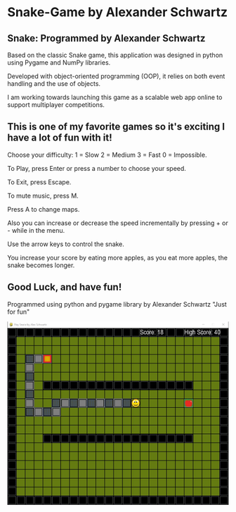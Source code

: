 # Snake-Game by Alexander Schwartz

Snake: Programmed by Alexander Schwartz
---------------------------------------------------


Based on the classic Snake game, this application was designed in python using Pygame and NumPy libraries.

Developed with object-oriented programming (OOP), it relies on both event handling and the use of objects.

I am working towards launching this game as a scalable web app online to support multiplayer competitions.

This is one of my favorite games so it's exciting I have a lot of fun with it!
---------------------------------------------------


Choose your difficulty:
1 = Slow   2 = Medium   3 = Fast   0 = Impossible.

To Play, press Enter or press a number to choose your speed.

To Exit, press Escape.

To mute music, press M.

Press A to change maps.

Also you can increase or decrease the speed incrementally by pressing + or - while in the menu.

Use the arrow keys to control the snake.

You increase your score by eating more apples, as you eat more apples, the snake becomes longer.

Good Luck, and have fun!
---------------------------------------------------


Programmed using python and pygame library by Alexander Schwartz "Just for fun"


![Snake Gameplay](/resources/snake_gameplay.jpg "Snake Gameplay")